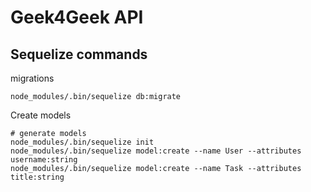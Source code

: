 # Geek4Geek API

## Sequelize commands

migrations
```
node_modules/.bin/sequelize db:migrate
```

Create models
```
# generate models
node_modules/.bin/sequelize init
node_modules/.bin/sequelize model:create --name User --attributes username:string
node_modules/.bin/sequelize model:create --name Task --attributes title:string
``` 